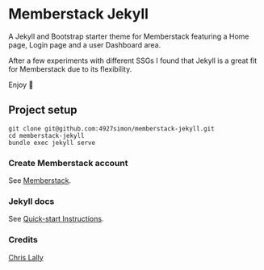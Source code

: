 # Memberstack Jekyll

A Jekyll and Bootstrap starter theme for Memberstack featuring a Home page, Login page and a user Dashboard area.

After a few experiments with different SSGs I found that Jekyll is a great fit for Memberstack due to its flexibility.

Enjoy 🙂


## Project setup
```
git clone git@github.com:4927simon/memberstack-jekyll.git
cd memberstack-jekyll
bundle exec jekyll serve
```

### Create Memberstack account
See [Memberstack](https://www.memberstack.com/).

### Jekyll docs
See [Quick-start Instructions](https://jekyllrb.com/).

### Credits

[Chris Lally](https://lottiefiles.com/28007-nocode-rocket-boarding-clone-comp-2020)

